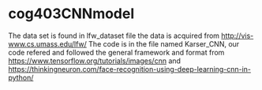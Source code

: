 # cog403CNNmodel
The data set is found in lfw_dataset file the data is acquired from http://vis-www.cs.umass.edu/lfw/
The code is in the file named Karser_CNN, our code refered and followed the general framework and format from https://www.tensorflow.org/tutorials/images/cnn and https://thinkingneuron.com/face-recognition-using-deep-learning-cnn-in-python/

